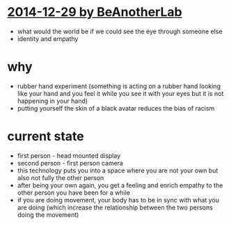 # [2014-12-29 by BeAnotherLab](https://events.ccc.de/congress/2014/Fahrplan/events/6385.html)

* what would the world be if we could see the eye through someone else
* identity and empathy

# why

* rubber hand experiment (something is acting on a rubber hand looking like your hand and you feel it while you see it with your eyes but it is not happening in your hand)
* putting yourself the skin of a black avatar reduces the bias of racism

# current state

* first person - head mounted display
* second person - first person camera
* this technology puts you into a space where you are not your own but also not fully the other person
* after being your own again, you get a feeling and enrich empathy to the other person you have been for a while
* if you are doing movement, your body has to be in sync with what you are doing (which increase the relationship between the two persons doing the movement)
